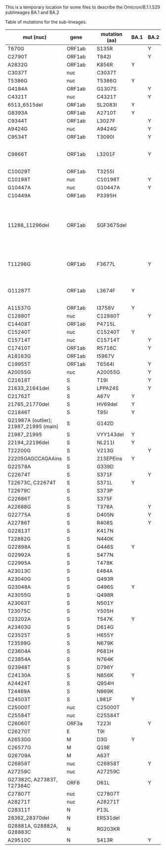 This is a temporary location for some files to describe the Omicron/B.1.1.529 sublineages BA.1 and BA.2

Table of mutations for the sub-lineages.

mut (nuc) | gene |   | mutation (aa) | BA.1 | BA.2 | both | notes
-- | -- | -- | -- | -- | -- | -- | --
T670G | ORF1ab |   | S135R |   | Y |   |  
C2790T | ORF1ab |   | T842I |   | Y |   |  
A2832G | ORF1ab |   | K856R | Y |   |   |  
C3037T | nuc |   | C3037T |   |   | Y | B.1
T5386G | nuc |   | T5386G | Y |   |   |  
G4184A | ORF1ab |   | G1307S |   | Y |   |  
C4321T | nuc |   | C4321T |   | Y |   |  
6513_6515del | ORF1ab |   | SL2083I | Y |   |   |  
G8393A | ORF1ab |   | A2710T | Y |   |   |  
C9344T | ORF1ab |   | L3027F |   | Y |   |  
A9424G | nuc |   | A9424G |   | Y |   |  
C9534T | ORF1ab |   | T3090I |   | Y |   |  
C9866T | ORF1ab |   | L3201F |   | Y |   | Not in CERI-KRISP-K032307
C10029T | ORF1ab |   | T3255I |   |   | Y |  
C10198T | nuc |   | C10198T |   | Y |   |  
G10447A | nuc |   | G10447A |   | Y |   |  
C10449A | ORF1ab |   | P3395H |   |   | Y |  
11288_11296del | ORF1ab |   | SGF3675del |   |   | Y | The exact position of this deletion is ambigous in nucleotide coordinates
T11296G | ORF1ab |   | F3677L |   | Y |   | depending on the position of the deletion
G11287T | ORF1ab |   | L3674F | Y |   |   | depending on the position of the deletion
A11537G | ORF1ab |   | I3758V | Y |   |   |  
C12880T | nuc |   | C12880T |   | Y |   |  
C14408T | ORF1ab |   | P4715L |   |   | Y | B.1
C15240T | nuc |   | C15240T | Y |   |   |  
C15714T | nuc |   | C15714T |   | Y |   |  
C17410T | ORF1ab |   | R5716C |   | Y |   |  
A18163G | ORF1ab |   | I5967V |   |   | Y |  
C19955T | ORF1ab |   | T6564I |   | Y |   |  
A20055G | nuc |   | A20055G |   | Y |   |  
C21618T | S |   | T19I |   | Y |   |  
21633_21641del | S |   | LPPA24S |   | Y |   |  
C21762T | S |   | A67V | Y |   |   |  
21765_21770del | S |   | HV69del | Y |   |   |  
C21846T | S |   | T95I | Y |   |   |  
G21987A (outlier); 21987_21995 (main) | S |   | G142D |   |   | Y |  
21987_21995 | S |   | VYY143del | Y |   |   |  
22194_22196del | S |   | NL211I | Y |   |   |  
T22200G | S |   | V213G |   | Y |   |  
22205GAGCCAGAAins | S |   | 215EPEins | Y |   |   |  
G22578A | S |   | G339D |   |   | Y |  
C22674T | S |   | S371F |   | Y |   |  
T22673C, C22674T | S |   | S371L | Y |   |   |  
T22679C | S |   | S373P |   |   | Y |  
C22686T | S |   | S375F |   |   | Y |  
A22688G | S |   | T376A |   | Y |   |  
G22775A | S |   | D405N |   | Y |   |  
A22786T | S |   | R408S |   | Y |   |  
G22813T | S |   | K417N |   |   | Y |  
T22882G | S |   | N440K |   |   | Y |  
G22898A | S |   | G446S | Y |   |   |  
G22992A | S |   | S477N |   |   | Y |  
C22995A | S |   | T478K |   |   | Y |  
A23013C | S |   | E484A |   |   | Y |  
A23040G | S |   | Q493R |   |   | Y |  
G23048A | S |   | G496S | Y |   |   |  
A23055G | S |   | Q498R |   |   | Y |  
A23063T | S |   | N501Y |   |   | Y |  
T23075C | S |   | Y505H |   |   | Y |  
C23202A | S |   | T547K | Y |   |   |  
A23403G | S |   | D614G |   |   | Y | B.1
C23525T | S |   | H655Y |   |   | Y |  
T23599G | S |   | N679K |   |   | Y |  
C23604A | S |   | P681H |   |   | Y |  
C23854A | S |   | N764K |   |   | Y |  
G23948T | S |   | D796Y |   |   | Y |  
C24130A | S |   | N856K | Y |   |   |  
A24424T | S |   | Q954H |   |   | Y |  
T24469A | S |   | N969K |   |   | Y |  
C24503T | S |   | L981F | Y |   |   |  
C25000T | nuc |   | C25000T |   |   | Y |  
C25584T | nuc |   | C25584T |   |   | Y |  
C26060T | ORF3a |   | T223I |   | Y |   |  
C26270T | E |   | T9I |   |   | Y |  
A26530G | M |   | D3G | Y |   |   |  
C26577G | M |   | Q19E |   |   | Y |  
G26709A | M |   | A63T |   |   | Y |  
C26858T | nuc |   | C26858T |   | Y |   |  
A27259C | nuc |   | A27259C |   |   | Y |  
G27382C, A27383T, T27384C | ORF6 |   | D61L |   | Y |   | (GAT->CTC)
C27807T | nuc |   | C27807T |   |   | Y |  
A28271T | nuc |   | A28271T |   |   | Y |  
C28311T | N |   | P13L |   |   | Y |  
28362_28370del | N |   | ERS31del |   |   | Y |  
G28881A, G28882A, G28883C | N |   | RG203KR |   |   | Y | (B.1.1.1)
A29510C | N |   | S413R |   | Y |   |  

